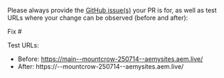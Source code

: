Please always provide the [GitHub issue(s)](../issues) your PR is for, as well as test URLs where your change can be observed (before and after):

Fix #<gh-issue-id>

Test URLs:
- Before: https://main--mountcrow-250714--aemysites.aem.live/
- After: https://<branch>--mountcrow-250714--aemysites.aem.live/
